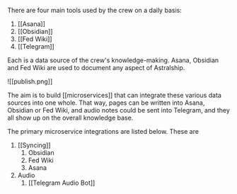 There are four main tools used by the crew on a daily basis: 
1. [[Asana]]
2. [[Obsidian]]
3. [[Fed Wiki]]
4. [[Telegram]]

Each is a data source of the crew's knowledge-making. Asana, Obsidian and Fed Wiki are used to document any aspect of Astralship. 

![[publish.png]]

The aim is to build [[microservices]] that can integrate these various data sources into one whole. That way, pages can be written into Asana, Obsidian or Fed Wiki, and audio notes could be sent into Telegram, and they all show up on the overall knowledge base. 

The primary microservice integrations are listed below. These are
1. [[Syncing]] 
	1. Obsidian 
	2. Fed Wiki
	3. Asana
2. Audio
	1. [[Telegram Audio Bot]]